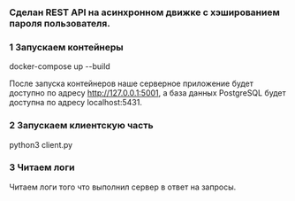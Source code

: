 ### Сделан REST API на асинхронном движке с хэшированием пароля пользователя.

### 1 Запускаем контейнеры

docker-compose up --build

После запуска контейнеров наше серверное приложение будет доступно по адресу http://127.0.0.1:5001,
а база данных PostgreSQL будет доступна по адресу localhost:5431.

### 2 Запускаем клиентскую часть

python3 client.py

### 3 Читаем логи

Читаем логи того что выполнил сервер в ответ на запросы.